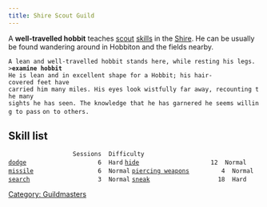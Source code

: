 ```yaml
---
title: Shire Scout Guild
---
```


A **well-travelled hobbit** teaches [scout](thief "wikilink")
[skills](skill "wikilink") in the [Shire](Shire "wikilink"). He can be
usually be found wandering around in Hobbiton and the fields nearby.

`A lean and well-travelled hobbit stands here, while resting his legs.`
`>`**`examine hobbit`**
`He is lean and in excellent shape for a Hobbit; his hair-covered feet have`
`carried him many miles. His eyes look wistfully far away, recounting the many`
`sights he has seen. The knowledge that he has garnered he seems willing to pass`
`on to others.`

## Skill list

`                  Sessions  Difficulty`
[`dodge`](dodge "wikilink")`                    6  Hard`
[`hide`](hide "wikilink")`                    12  Normal`
[`missile`](missile "wikilink")`                  6  Normal`
[`piercing weapons`](piercing_weapons "wikilink")`         4  Normal`
[`search`](search "wikilink")`                   3  Normal`
[`sneak`](sneak "wikilink")`                   18  Hard`

[Category: Guildmasters](Category:_Guildmasters "wikilink")